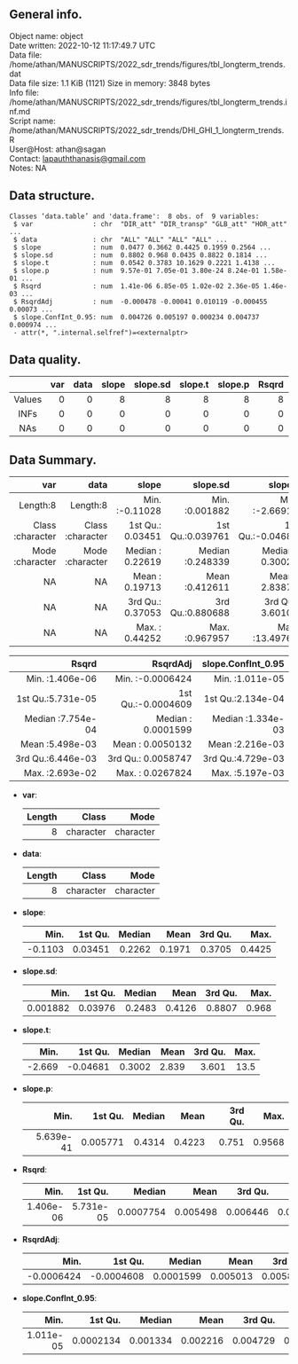 <!-- This is a markdown file. -->


 General info.
---------------

Object name:    object      
Date written:   2022-10-12 11:17:49.7 UTC  
Data file:      /home/athan/MANUSCRIPTS/2022_sdr_trends/figures/tbl_longterm_trends.dat      
Data file size: 1.1 KiB (1121) 
Size in memory: 3848 bytes      
Info file:      /home/athan/MANUSCRIPTS/2022_sdr_trends/figures/tbl_longterm_trends.inf.md      
Script name:    /home/athan/MANUSCRIPTS/2022_sdr_trends/DHI_GHI_1_longterm_trends.R      
User@Host:      athan@sagan   
Contact:        <lapauththanasis@gmail.com>      
Notes:          NA      


 Data structure.
-----------------

```
Classes ‘data.table’ and 'data.frame':	8 obs. of  9 variables:
 $ var               : chr  "DIR_att" "DIR_transp" "GLB_att" "HOR_att" ...
 $ data              : chr  "ALL" "ALL" "ALL" "ALL" ...
 $ slope             : num  0.0477 0.3662 0.4425 0.1959 0.2564 ...
 $ slope.sd          : num  0.8802 0.968 0.0435 0.8822 0.1814 ...
 $ slope.t           : num  0.0542 0.3783 10.1629 0.2221 1.4138 ...
 $ slope.p           : num  9.57e-01 7.05e-01 3.80e-24 8.24e-01 1.58e-01 ...
 $ Rsqrd             : num  1.41e-06 6.85e-05 1.02e-02 2.36e-05 1.46e-03 ...
 $ RsqrdAdj          : num  -0.000478 -0.00041 0.010119 -0.000455 0.00073 ...
 $ slope.ConfInt_0.95: num  0.004726 0.005197 0.000234 0.004737 0.000974 ...
 - attr(*, ".internal.selfref")=<externalptr> 
```


 Data quality.
---------------

| &nbsp; | var | data | slope | slope.sd | slope.t | slope.p | Rsqrd | RsqrdAdj | slope.ConfInt_0.95 |
|:------:|----:|-----:|------:|---------:|--------:|--------:|------:|---------:|-------------------:|
| Values |   0 |    0 |     8 |        8 |       8 |       8 |     8 |        8 |                  8 |
|  INFs  |   0 |    0 |     0 |        0 |       0 |       0 |     0 |        0 |                  0 |
|  NAs   |   0 |    0 |     0 |        0 |       0 |       0 |     0 |        0 |                  0 |


 Data Summary.
---------------

|              var |             data |            slope |         slope.sd |          slope.t |          slope.p |
|-----------------:|-----------------:|-----------------:|-----------------:|-----------------:|-----------------:|
|         Length:8 |         Length:8 | Min.   :-0.11028 | Min.   :0.001882 | Min.   :-2.66912 | Min.   :0.000000 |
| Class :character | Class :character | 1st Qu.: 0.03451 | 1st Qu.:0.039761 | 1st Qu.:-0.04681 | 1st Qu.:0.005771 |
| Mode  :character | Mode  :character | Median : 0.22619 | Median :0.248339 | Median : 0.30021 | Median :0.431438 |
|               NA |               NA | Mean   : 0.19713 | Mean   :0.412611 | Mean   : 2.83876 | Mean   :0.422275 |
|               NA |               NA | 3rd Qu.: 0.37053 | 3rd Qu.:0.880688 | 3rd Qu.: 3.60108 | 3rd Qu.:0.750992 |
|               NA |               NA | Max.   : 0.44252 | Max.   :0.967957 | Max.   :13.49769 | Max.   :0.956802 |

 

|             Rsqrd |           RsqrdAdj | slope.ConfInt_0.95 |
|------------------:|-------------------:|-------------------:|
| Min.   :1.406e-06 | Min.   :-0.0006424 |  Min.   :1.011e-05 |
| 1st Qu.:5.731e-05 | 1st Qu.:-0.0004609 |  1st Qu.:2.134e-04 |
| Median :7.754e-04 | Median : 0.0001599 |  Median :1.334e-03 |
| Mean   :5.498e-03 | Mean   : 0.0050132 |  Mean   :2.216e-03 |
| 3rd Qu.:6.446e-03 | 3rd Qu.: 0.0058747 |  3rd Qu.:4.729e-03 |
| Max.   :2.693e-02 | Max.   : 0.0267824 |  Max.   :5.197e-03 |



  * **var**:


    | Length |     Class |      Mode |
    |-------:|----------:|----------:|
    |      8 | character | character |

  * **data**:


    | Length |     Class |      Mode |
    |-------:|----------:|----------:|
    |      8 | character | character |

  * **slope**:


    |    Min. | 1st Qu. | Median |   Mean | 3rd Qu. |   Max. |
    |--------:|--------:|-------:|-------:|--------:|-------:|
    | -0.1103 | 0.03451 | 0.2262 | 0.1971 |  0.3705 | 0.4425 |

  * **slope.sd**:


    |     Min. | 1st Qu. | Median |   Mean | 3rd Qu. |  Max. |
    |---------:|--------:|-------:|-------:|--------:|------:|
    | 0.001882 | 0.03976 | 0.2483 | 0.4126 |  0.8807 | 0.968 |

  * **slope.t**:


    |   Min. |  1st Qu. | Median |  Mean | 3rd Qu. | Max. |
    |-------:|---------:|-------:|------:|--------:|-----:|
    | -2.669 | -0.04681 | 0.3002 | 2.839 |   3.601 | 13.5 |

  * **slope.p**:


    |      Min. |  1st Qu. | Median |   Mean | 3rd Qu. |   Max. |
    |----------:|---------:|-------:|-------:|--------:|-------:|
    | 5.639e-41 | 0.005771 | 0.4314 | 0.4223 |   0.751 | 0.9568 |

  * **Rsqrd**:


    |      Min. |   1st Qu. |    Median |     Mean |  3rd Qu. |    Max. |
    |----------:|----------:|----------:|---------:|---------:|--------:|
    | 1.406e-06 | 5.731e-05 | 0.0007754 | 0.005498 | 0.006446 | 0.02693 |

  * **RsqrdAdj**:


    |       Min. |    1st Qu. |    Median |     Mean |  3rd Qu. |    Max. |
    |-----------:|-----------:|----------:|---------:|---------:|--------:|
    | -0.0006424 | -0.0004608 | 0.0001599 | 0.005013 | 0.005875 | 0.02678 |

  * **slope.ConfInt_0.95**:


    |      Min. |   1st Qu. |   Median |     Mean |  3rd Qu. |     Max. |
    |----------:|----------:|---------:|---------:|---------:|---------:|
    | 1.011e-05 | 0.0002134 | 0.001334 | 0.002216 | 0.004729 | 0.005197 |


<!-- end of list -->


